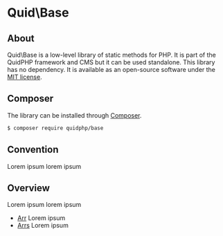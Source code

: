 # Quid\Base

## About
Quid\Base is a low-level library of static methods for PHP. It is part of the QuidPHP framework and CMS but it can be used standalone. This library has no dependency. It is available as an open-source software under the [MIT license](LICENSE).

## Composer
The library can be installed through [Composer](https://getcomposer.org). 
``` bash
$ composer require quidphp/base
```

## Convention
Lorem ipsum lorem ipsum

## Overview
Lorem ipsum lorem ipsum
- [Arr](src/Arr.php) Lorem ipsum
- [Arrs](src/Arrs.php) Lorem ipsum
